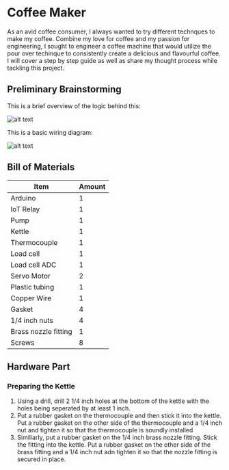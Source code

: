 # Coffee Maker

As an avid coffee consumer, I always wanted to try different technques to make my coffee. Combine my love for coffee and my passion for engineering, I sought to engineer a coffee machine that would utilize the pour over techinque to consistently create a delicious and flavourful coffee. I will cover a step by step guide as well as share my thought process while tackling this project.

## Preliminary Brainstorming

This is a brief overview of the logic behind this:

![alt text](https://github.com/vua6/Coffee-Maker/blob/main/images/Logic.png?raw=true) 

This is a basic wiring diagram:

![alt text](https://github.com/vua6/Coffee-Maker/blob/main/images/Wiring.png?raw=true)

## Bill of Materials

| Item | Amount | 
| -----|--------|
|Arduino|1|
|IoT Relay|1|
|Pump|1|
|Kettle|1|
|Thermocouple|1|
|Load cell|1|
|Load cell ADC|1|
|Servo Motor|2|
|Plastic tubing|1|
|Copper Wire|1|
|Gasket|4|
|1/4 inch nuts|4|
|Brass nozzle fitting|1|
|Screws|8|

## Hardware Part

### Preparing the Kettle

1. Using a drill, drill 2 1/4 inch holes at the bottom of the kettle with the holes being seperated by at least 1 inch.
2. Put a rubber gasket on the thermocouple and then stick it into the kettle. Put a rubber gasket on the other side of the thermocouple and a 1/4 inch nut and tighten it so that the thermocouple is soundly installed
3. Similiarly, put a rubber gasket on the 1/4 inch brass nozzle fitting. Stick the fitting into the kettle. Put a rubber gasket on the other side of the brass fitting and a 1/4 inch nut adn tighten it so that the nozzle fitting is secured in place.




